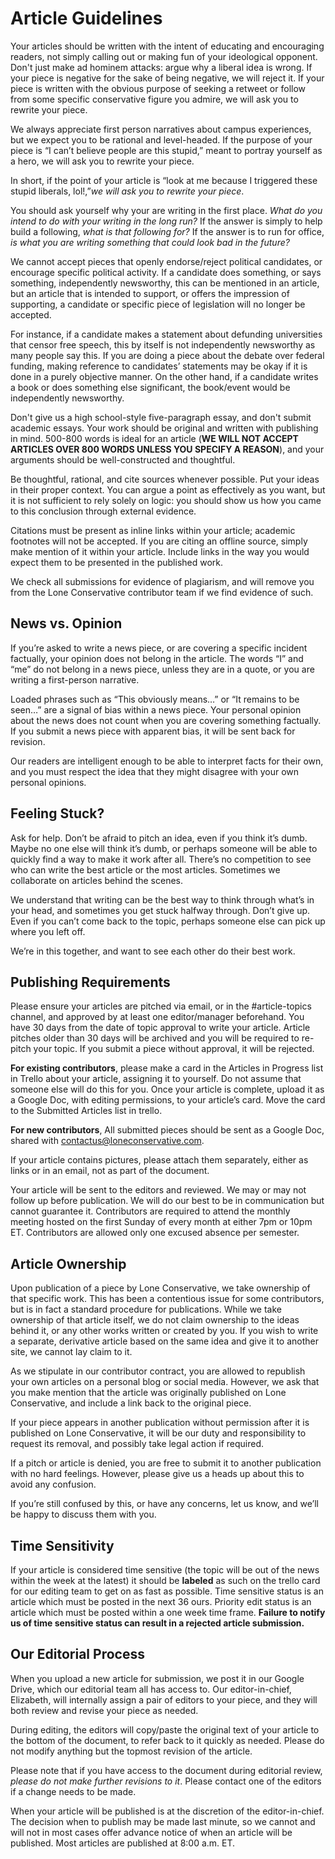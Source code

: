 # Article Guidelines

Your articles should be written with the intent of educating and encouraging readers, not simply calling out or making fun of your ideological opponent. Don't just make ad hominem attacks: argue why a liberal idea is wrong. If your piece is negative for the sake of being negative, we will reject it. If your piece is written with the obvious purpose of seeking a retweet or follow from some specific conservative figure you admire, we will ask you to rewrite your piece.

We always appreciate first person narratives about campus experiences, but we expect you to be rational and level-headed. If the purpose of your piece is “I can’t believe people are this stupid,” meant to portray yourself as a hero, we will ask you to rewrite your piece.

In short, if the point of your article is “look at me because I triggered these stupid liberals, lol!,”_we will ask you to rewrite your piece_.

You should ask yourself why your are writing in the first place. _What do you intend to do with your writing in the long run?_ If the answer is simply to help build a following, _what is that following for?_ If the answer is to run for office, _is what you are writing something that could look bad in the future?_

We cannot accept pieces that openly endorse/reject political candidates, or encourage specific political activity. If a candidate does something, or says something, independently newsworthy, this can be mentioned in an article, but an article that is intended to support, or offers the impression of supporting, a candidate or specific piece of legislation will no longer be accepted.

For instance, if a candidate makes a statement about defunding universities that censor free speech, this by itself is not independently newsworthy as many people say this. If you are doing a piece about the debate over federal funding, making reference to candidates’ statements may be okay if it is done in a purely objective manner. On the other hand, if a candidate writes a book or does something else significant, the book/event would be independently newsworthy.

Don't give us a high school-style five-paragraph essay, and don't submit academic essays. Your work should be original and written with publishing in mind. 500-800 words is ideal for an article (**WE WILL NOT ACCEPT ARTICLES OVER 800 WORDS UNLESS YOU SPECIFY A REASON**), and your arguments should be well-constructed and thoughtful.

Be thoughtful, rational, and cite sources whenever possible. Put your ideas in their proper context. You can argue a point as effectively as you want, but it is not sufficient to rely solely on logic: you should show us how you came to this conclusion through external evidence.

Citations must be present as inline links within your article; academic footnotes will not be accepted. If you are citing an offline source, simply make mention of it within your article. Include links in the way you would expect them to be presented in the published work.

We check all submissions for evidence of plagiarism, and will remove you from the Lone Conservative contributor team if we find evidence of such.

## News vs. Opinion

If you’re asked to write a news piece, or are covering a specific incident factually, your opinion does not belong in the article. The words “I” and “me” do not belong in a news piece, unless they are in a quote, or you are writing a first-person narrative.

Loaded phrases such as “This obviously means…” or “It remains to be seen…” are a signal of bias within a news piece. Your personal opinion about the news does not count when you are covering something factually. If you submit a news piece with apparent bias, it will be sent back for revision.

Our readers are intelligent enough to be able to interpret facts for their own, and you must respect the idea that they might disagree with your own personal opinions.

## Feeling Stuck?

Ask for help. Don’t be afraid to pitch an idea, even if you think it’s dumb. Maybe no one else will think it’s dumb, or perhaps someone will be able to quickly find a way to make it work after all. There’s no competition to see who can write the best article or the most articles. Sometimes we collaborate on articles behind the scenes.

We understand that writing can be the best way to think through what’s in your head, and sometimes you get stuck halfway through. Don’t give up. Even if you can’t come back to the topic, perhaps someone else can pick up where you left off.

We’re in this together, and want to see each other do their best work.

## Publishing Requirements

Please ensure your articles are pitched via email, or in the \#article-topics channel, and approved by at least one editor/manager beforehand. You have 30 days from the date of topic approval to write your article. Article pitches older than 30 days will be archived and you will be required to re-pitch your topic. If you submit a piece without approval, it will be rejected.

**For existing contributors**, please make a card in the Articles in Progress list in Trello about your article, assigning it to yourself. Do not assume that someone else will do this for you. Once your article is complete, upload it as a Google Doc, with editing permissions, to your article’s card. Move the card to the Submitted Articles list in trello. 

**For new contributors**, All submitted pieces should be sent as a Google Doc, shared with [contactus@loneconservative.com](mailto:contactus@loneconservative.com). 

If your article contains pictures, please attach them separately, either as links or in an email, not as part of the document.

Your article will be sent to the editors and reviewed. We may or may not follow up before publication. We will do our best to be in communication but cannot guarantee it. Contributors are required to attend the monthly meeting hosted on the first Sunday of every month at either 7pm or 10pm ET. Contributors are allowed only one excused absence per semester. 

## Article Ownership

Upon publication of a piece by Lone Conservative, we take ownership of that specific work. This has been a contentious issue for some contributors, but is in fact a standard procedure for publications. While we take ownership of that article itself, we do not claim ownership to the ideas behind it, or any other works written or created by you. If you wish to write a separate, derivative article based on the same idea and give it to another site, we cannot lay claim to it.

As we stipulate in our contributor contract, you are allowed to republish your own articles on a personal blog or social media. However, we ask that you make mention that the article was originally published on Lone Conservative, and include a link back to the original piece.

If your piece appears in another publication without permission after it is published on Lone Conservative, it will be our duty and responsibility to request its removal, and possibly take legal action if required.

If a pitch or article is denied, you are free to submit it to another publication with no hard feelings. However, please give us a heads up about this to avoid any confusion.

If you’re still confused by this, or have any concerns, let us know, and we’ll be happy to discuss them with you.

## Time Sensitivity

If your article is considered time sensitive (the topic will be out of the news within the week at the latest) it should be **labeled** as such on the trello card for our editing team to get on as fast as possible. Time sensitive status is an article which must be posted in the next 36 ours. Priority edit status is an article which must be posted within a one week time frame.  **Failure to notify us of time sensitive status can result in a rejected article submission.** 

## Our Editorial Process

When you upload a new article for submission, we post it in our Google Drive, which our editorial team all has access to. Our editor-in-chief, Elizabeth, will internally assign a pair of editors to your piece, and they will both review and revise your piece as needed.

During editing, the editors will copy/paste the original text of your article to the bottom of the document, to refer back to it quickly as needed. Please do not modify anything but the topmost revision of the article.

Please note that if you have access to the document during editorial review, _please do not make further revisions to it_. Please contact one of the editors if a change needs to be made.

When your article will be published is at the discretion of the editor-in-chief. The decision when to publish may be made last minute, so we cannot and will not in most cases offer advance notice of when an article will be published. Most articles are published at 8:00 a.m. ET.
